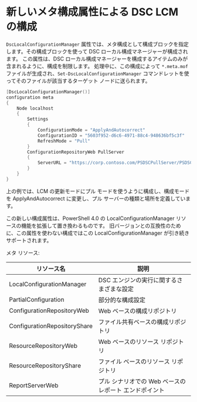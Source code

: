 # 新しいメタ構成属性による DSC LCM の構成

`DscLocalConfigurationManager` 属性では、メタ構成として構成ブロックを指定します。その構成ブロックを使って DSC ローカル構成マネージャーが構成されます。 この属性は、DSC ローカル構成マネージャーを構成するアイテムのみが含まれるように、構成を制限します。 処理中に、この構成によって `*.meta.mof` ファイルが生成され、`Set-DscLocalConfigurationManager` コマンドレットを使ってそのファイルが該当するターゲット ノードに送られます。

```powershell
[DscLocalConfigurationManager()]
configuration meta
{
    Node localhost
    {
        Settings
        {
            ConfigurationMode = "ApplyAndAutocorrect"
            ConfigurationID = "5603f952-d6c6-4971-88c4-948636bf5c3f"
            RefreshMode = "Pull"
        }
        ConfigurationRepositoryWeb PullServer
        {
            ServerURL = "https://corp.contoso.com/PSDSCPullServer/PSDSCPullServer.svc"
        }
    }
}
```

上の例では、LCM の更新モードにプル モードを使うように構成し、構成モードを ApplyAndAutocorrect に変更し、プル サーバーの種類と場所を定義しています。

この新しい構成属性は、PowerShell 4.0 の LocalConfigurationManager リソースの機能を拡張して置き換わるものです。 旧バージョンとの互換性のために、この属性を使わない構成ではこの LocalConfigurationManager が引き続きサポートされます。

メタ リソース:

| **リソース名**            | **説明**                                |
|------------------------------|------------------------------------------------|
| LocalConfigurationManager    | DSC エンジンの実行に関するさまざまな設定      |
| PartialConfiguration         | 部分的な構成設定                 |
| ConfigurationRepositoryWeb   | Web ベースの構成リポジトリ             |
| ConfigurationRepositoryShare | ファイル共有ベースの構成リポジトリ      |
| ResourceRepositoryWeb        | Web ベースのリソース リポジトリ                  |
| ResourceRepositoryShare      | ファイル ベースのリソース リポジトリ                 |
| ReportServerWeb              | プル シナリオでの Web ベースのレポート エンドポイント |
<!--HONumber=Mar16_HO2-->
